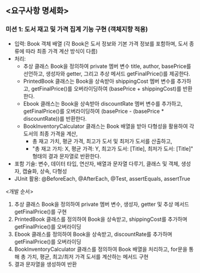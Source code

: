 ## <요구사항 명세화>
### 미션 1: 도서 재고 및 가격 집계 기능 구현 (객체지향 적용)
- 입력: Book 객체 배열 (각 Book은 도서 정보와 기본 가격 정보를 포함하며, 도서 종류에 따라 최종 가격 계산 방식이 다름)
- 처리:
  - 추상 클래스 Book을 정의하여 private 멤버 변수 title, author, basePrice를 선언하고, 생성자와 getter, 그리고 추상 메서드 getFinalPrice()를 제공한다.
  - PrintedBook 클래스는 Book을 상속받아 shippingCost 멤버 변수를 추가하고, getFinalPrice()를 오버라이딩하여 (basePrice + shippingCost)를 반환한다.
  - Ebook 클래스는 Book을 상속받아 discountRate 멤버 변수를 추가하고, getFinalPrice()를 오버라이딩하여 (basePrice - (basePrice * discountRate))를 반환한다.
  - BookInventoryCalculator 클래스는 Book 배열을 받아 다형성을 활용하여 각 도서의 최종 가격을 계산,
    - 총 재고 가치, 평균 가격, 최고가 도서 및 최저가 도서를 산출하고,
    - "총 재고 가치: X, 평균 가격: Y, 최고가 도서: [Title], 최저가 도서: [Title]" 형태의 결과 문자열로 반환한다.
- 포함 기술: 변수, 데이터 타입, 연산자, 배열과 문자열 다루기, 클래스 및 객체, 생성자, 캡슐화, 상속, 다형성
- JUnit 활용: @BeforeEach, @AfterEach, @Test, assertEquals, assertTrue

<개발 순서>
1. 추상 클래스 Book을 정의하여 private 멤버 변수, 생성자, getter 및 추상 메서드 getFinalPrice()를 구현
2. PrintedBook 클래스를 정의하여 Book을 상속받고, shippingCost를 추가하며 getFinalPrice()를 오버라이딩
3. Ebook 클래스를 정의하여 Book을 상속받고, discountRate를 추가하며 getFinalPrice()를 오버라이딩
4. BookInventoryCalculator 클래스를 정의하여 Book 배열을 처리하고, for문을 통해 총 가치, 평균, 최고/최저 가격 도서를 계산하는 메서드 구현
5. 결과 문자열을 생성하여 반환